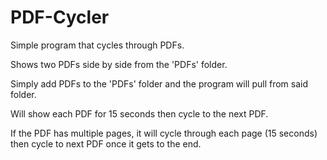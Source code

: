 # PDF-Cycler

Simple program that cycles through PDFs.

Shows two PDFs side by side from the 'PDFs' folder.

Simply add PDFs to the 'PDFs' folder and the program will pull from said folder.

Will show each PDF for 15 seconds then cycle to the next PDF.

If the PDF has multiple pages, it will cycle through each page (15 seconds) then cycle to next PDF once it gets to the end.
